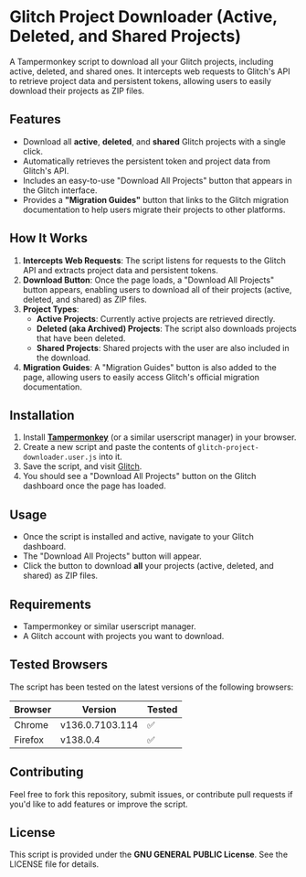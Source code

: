 # Glitch Project Downloader (Active, Deleted, and Shared Projects)

A Tampermonkey script to download all your Glitch projects, including active, deleted, and shared ones. It intercepts web requests to Glitch's API to retrieve project data and persistent tokens, allowing users to easily download their projects as ZIP files.

## Features
- Download all **active**, **deleted**, and **shared** Glitch projects with a single click.
- Automatically retrieves the persistent token and project data from Glitch's API.
- Includes an easy-to-use "Download All Projects" button that appears in the Glitch interface.
- Provides a **"Migration Guides"** button that links to the Glitch migration documentation to help users migrate their projects to other platforms.


## How It Works
1. **Intercepts Web Requests**: The script listens for requests to the Glitch API and extracts project data and persistent tokens.
2. **Download Button**: Once the page loads, a "Download All Projects" button appears, enabling users to download all of their projects (active, deleted, and shared) as ZIP files.
3. **Project Types**:
   - **Active Projects**: Currently active projects are retrieved directly.
   - **Deleted (aka Archived) Projects**: The script also downloads projects that have been deleted.
   - **Shared Projects**: Shared projects with the user are also included in the download.
4. **Migration Guides**: A "Migration Guides" button is also added to the page, allowing users to easily access Glitch's official migration documentation.


## Installation

1. Install **[Tampermonkey](https://www.tampermonkey.net/)** (or a similar userscript manager) in your browser.
2. Create a new script and paste the contents of `glitch-project-downloader.user.js` into it.
3. Save the script, and visit [Glitch](https://glitch.com).
4. You should see a "Download All Projects" button on the Glitch dashboard once the page has loaded.

## Usage

- Once the script is installed and active, navigate to your Glitch dashboard.
- The "Download All Projects" button will appear.
- Click the button to download **all** your projects (active, deleted, and shared) as ZIP files.

## Requirements
- Tampermonkey or similar userscript manager.
- A Glitch account with projects you want to download.

## Tested Browsers

The script has been tested on the latest versions of the following browsers:

| Browser    | Version           | Tested |
|------------|-------------------|--------|
| Chrome     | v136.0.7103.114    | ✅      |
| Firefox    | v138.0.4    | ✅      |

## Contributing

Feel free to fork this repository, submit issues, or contribute pull requests if you'd like to add features or improve the script.

## License

This script is provided under the **GNU GENERAL PUBLIC License**. See the LICENSE file for details.
